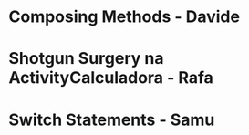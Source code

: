 # Composing Methods - Davide

# Shotgun Surgery na ActivityCalculadora - Rafa

# Switch Statements - Samu
